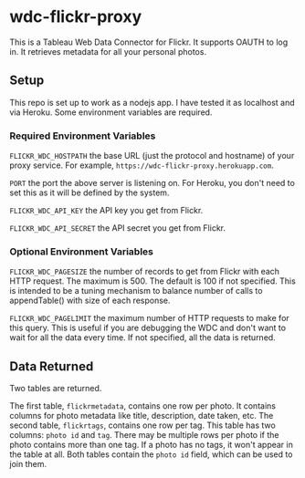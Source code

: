 # wdc-flickr-proxy

This is a Tableau Web Data Connector for Flickr.
It supports OAUTH to log in.
It retrieves metadata for all your personal photos.

## Setup

This repo is set up to work as a nodejs app.
I have tested it as localhost and via Heroku.
Some environment variables are required.

### Required Environment Variables

`FLICKR_WDC_HOSTPATH` the base URL (just the protocol and hostname) of your proxy service.
For example, `https://wdc-flickr-proxy.herokuapp.com`.

`PORT` the port the above server is listening on.
For Heroku, you don't need to set this as it will be defined by the system.

`FLICKR_WDC_API_KEY` the API key you get from Flickr.

`FLICKR_WDC_API_SECRET` the API secret you get from Flickr.

### Optional Environment Variables

`FLICKR_WDC_PAGESIZE` the number of records to get from Flickr with each HTTP request.
The maximum is 500.
The default is 100 if not specified.
This is intended to be a tuning mechanism to balance number of calls to appendTable() with size of each response.

`FLICKR_WDC_PAGELIMIT` the maximum number of HTTP requests to make for this query.
This is useful if you are debugging the WDC and don't want to wait for all the data every time.
If not specified, all the data is returned.

## Data Returned

Two tables are returned.

The first table, `flickrmetadata`, contains one row per photo.
It contains columns for photo metadata like title, description, date taken, etc.
The second table, `flickrtags`, contains one row per tag.
This table has two columns: `photo id` and `tag`.
There may be multiple rows per photo if the photo contains more than one tag.
If a photo has no tags, it won't appear in the table at all.
Both tables contain the `photo id` field, which can be used to join them.
